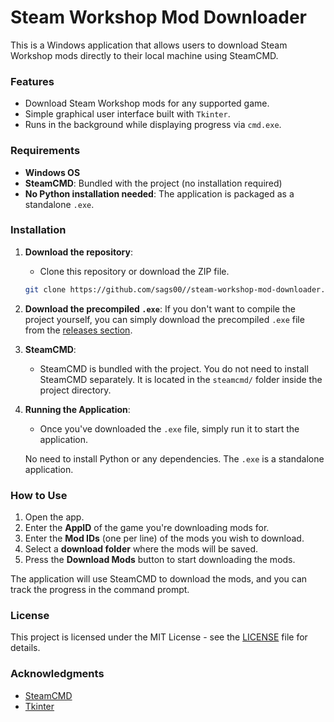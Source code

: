 # Steam Workshop Mod Downloader

This is a Windows application that allows users to download Steam Workshop mods directly to their local machine using SteamCMD.

### Features
- Download Steam Workshop mods for any supported game.
- Simple graphical user interface built with `Tkinter`.
- Runs in the background while displaying progress via `cmd.exe`.

### Requirements
- **Windows OS**
- **SteamCMD**: Bundled with the project (no installation required)
- **No Python installation needed**: The application is packaged as a standalone `.exe`.

### Installation

1. **Download the repository**:
    - Clone this repository or download the ZIP file.
  
    ```bash
    git clone https://github.com/sags00//steam-workshop-mod-downloader.git
    ```

2. **Download the precompiled `.exe`**:
    If you don't want to compile the project yourself, you can simply download the precompiled `.exe` file from the [releases section](https://github.com/yourusername/SteamModDownloader/releases).

3. **SteamCMD**:
    - SteamCMD is bundled with the project. You do not need to install SteamCMD separately. It is located in the `steamcmd/` folder inside the project directory.

4. **Running the Application**:
    - Once you've downloaded the `.exe` file, simply run it to start the application.

    No need to install Python or any dependencies. The `.exe` is a standalone application.

### How to Use

1. Open the app.
2. Enter the **AppID** of the game you're downloading mods for.
3. Enter the **Mod IDs** (one per line) of the mods you wish to download.
4. Select a **download folder** where the mods will be saved.
5. Press the **Download Mods** button to start downloading the mods.

The application will use SteamCMD to download the mods, and you can track the progress in the command prompt.

### License
This project is licensed under the MIT License - see the [LICENSE](LICENSE) file for details.

### Acknowledgments
- [SteamCMD](https://developer.valvesoftware.com/wiki/SteamCMD)
- [Tkinter](https://wiki.python.org/moin/TkInter)

